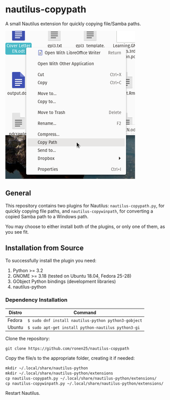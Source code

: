 # nautilus-copypath
A small Nautilus extension for quickly copying file/Samba paths.

![Screenshot](https://github.com/ronen25/nautilus-copypath/blob/master/nautilus_copypath_screenshot.png)

## General
This repository contains two plugins for Nautilus: `nautilus-copypath.py`, for quickly copying file paths,
and `nautilus-copywinpath`, for converting a copied Samba path to a Windows path.

You may choose to either install both of the plugins, or only one of them, as you see fit.

## Installation from Source
To successfully install the plugin you need:
1. Python >= 3.2
2. GNOME >= 3.18 (tested on Ubuntu 18.04, Fedora 25-28)
3. GObject Python bindings (development libraries)
4. nautilus-python

### Dependency Installation
| Distro | Command|
|--------|--------|
| Fedora | ``` $ sudo dnf install nautilus-python python3-gobject ``` |
| Ubuntu | ``` $ sudo apt-get install python-nautilus python3-gi ``` |

Clone the repository:
```
git clone https://github.com/ronen25/nautilus-copypath
```

Copy the file/s to the appropriate folder, creating it if needed:
```
mkdir ~/.local/share/nautilus-python
mkdir ~/.local/share/nautilus-python/extensions
cp nautilus-copypath.py ~/.local/share/nautilus-python/extensions/
cp nautilus-copywinpath.py ~/.local/share/nautilus-python/extensions/
```

Restart Nautilus.
